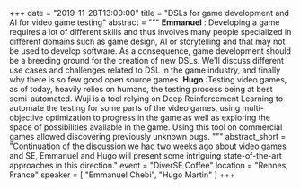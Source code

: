 +++
date = "2019-11-28T13:00:00"
title = "DSLs for game development and AI for video game testing"
abstract = """
**Emmanuel** : Developing a game requires a lot of different skills and thus involves many people specialized in different domains such as game design, AI or storytelling and that may not be used to develop software. As a consequence, game development should be a breeding ground for the creation of new DSLs. We'll discuss different use cases and challenges related to DSL in the game industry, and finally why there is so few good open source games. 
**Hugo** :Testing video games, as of today, heavily relies on humans, the testing process being at best semi-automated. Wuji is a tool relying on Deep Reinforcement Learning to automate the testing for some parts of the video games, using multi-objective optimization to progress in the game as well as exploring the space of possibilities available in the game. Using this tool on commercial games allowed discovering previously unknown bugs.
"""
abstract_short = "Continuation of the discussion we had two weeks ago about video games and SE, Emmanuel and Hugo will present some intriguing state-of-the-art approaches in this direction."
event = "DiverSE Coffee"
location = "Rennes, France"
speaker = [ "Emmanuel Chebi", "Hugo Martin" ]
+++

